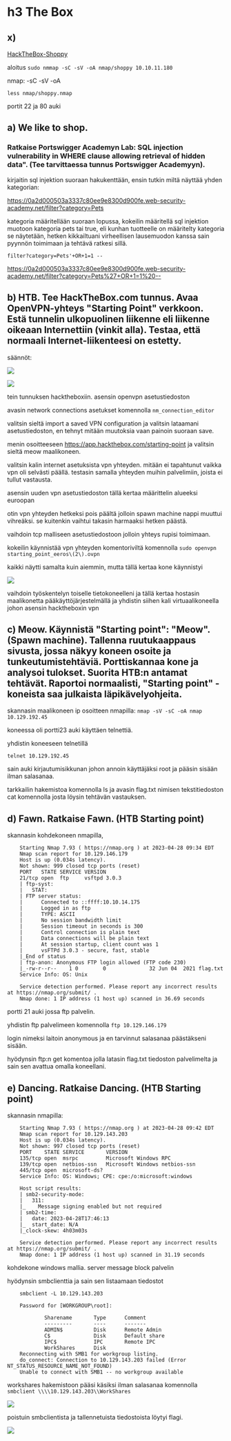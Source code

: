 # h3 The Box

## x)

[HackTheBox-Shoppy](https://www.youtube.com/watch?v=AJc53DUdt1M)

aloitus `sudo nmmap -sC -sV -oA nmap/shoppy 10.10.11.180`

nmap:
	-sC
	-sV
	-oA

	
`less nmap/shoppy.nmap`

portit 22 ja 80 auki


## a) We like to shop. 

### Ratkaise Portswigger Academyn Lab: SQL injection vulnerability in WHERE clause allowing retrieval of hidden data". (Tee tarvittaessa tunnus Portswigger Academyyn).

kirjaitin sql injektion suoraan hakukenttään, ensin tutkin miltä näyttää yhden kategorian: 

https://0a2d000503a3337c80ee9e8300d900fe.web-security-academy.net/filter?category=Pets

kategoria määritellään suoraan lopussa, kokeilin määritellä sql injektion muotoon kategoria pets tai true, eli kunhan tuotteelle on määritelty kategoria se näytetään, hetken kikkailtuani virheellisen lausemuodon kanssa sain pyynnön toimimaan ja tehtävä ratkesi sillä.

`filter?category=Pets'+OR+1=1 --`

https://0a2d000503a3337c80ee9e8300d900fe.web-security-academy.net/filter?category=Pets%27+OR+1=1%20--

## b) HTB. Tee HackTheBox.com tunnus. Avaa OpenVPN-yhteys "Starting Point" verkkoon. Estä tunnelin ulkopuolinen liikenne eli liikenne oikeaan Internettiin (vinkit alla). Testaa, että normaali Internet-liikenteesi on estetty.

säännöt:

![](TTPictures/HTBRules1-4.png)

![](TTPictures/HTBRules5-7.png)

tein tunnuksen hacktheboxiin. asensin openvpn asetustiedoston

avasin network connections asetukset komennolla `nm_connection_editor`

valitsin sieltä import a saved VPN configuration ja valitsin lataamani asetustiedoston, en tehnyt mitään muutoksia vaan painoin suoraan save.

menin osoitteeseen https://app.hackthebox.com/starting-point ja valitsin sieltä meow maalikoneen.

valitsin kalin internet asetuksista vpn yhteyden. mitään ei tapahtunut vaikka vpn oli selvästi päällä. testasin samalla yhteyden muihin palvelimiin, joista ei tullut vastausta.

asensin uuden vpn asetustiedoston tällä kertaa määrittelin alueeksi euroopan

otin vpn yhteyden hetkeksi pois päältä jolloin spawn machine nappi muuttui vihreäksi. se kuitenkin vaihtui takasin harmaaksi hetken päästä.

vaihdoin tcp malliseen asetustiedostoon jolloin yhteys rupisi toimimaan. 

kokeilin käynnistää vpn yhteyden komentoriviltä komennolla `sudo openvpn starting_point_eeros\(2\).ovpn `

kaikki näytti samalta kuin aiemmin, mutta tällä kertaa kone käynnistyi

![](TTPictures/T3b.png)

vaihdoin työskentelyn toiselle tietokoneelleni ja tällä kertaa hostasin maalikonetta pääkäyttöjärjestelmällä ja yhdistin siihen kali virtuaalikoneella johon asensin hacktheboxin vpn

## c) Meow. Käynnistä "Starting point": "Meow". (Spawn machine). Tallenna ruutukaappaus sivusta, jossa näkyy koneen osoite ja tunkeutumistehtäviä. Porttiskannaa kone ja analysoi tulokset. Suorita HTB:n antamat tehtävät. Raportoi normaalisti, "Starting point" -koneista saa julkaista läpikävelyohjeita.

skannasin maalikoneen ip osoitteen nmapilla: `nmap -sV -sC -oA nmap 10.129.192.45`

koneessa oli portti23 auki käyttäen telnettiä.

yhdistin koneeseen telnetillä

`telnet 10.129.192.45`

sain auki kirjautumisikkunan johon annoin käyttäjäksi root ja pääsin sisään ilman salasanaa.

tarkkailin hakemistoa komennolla ls ja avasin flag.txt nimisen tekstitiedoston cat komennolla josta löysin tehtävän vastauksen.

## d) Fawn. Ratkaise Fawn. (HTB Starting point)

skannasin kohdekoneen nmapilla,

		Starting Nmap 7.93 ( https://nmap.org ) at 2023-04-28 09:34 EDT
		Nmap scan report for 10.129.146.179
		Host is up (0.034s latency).
		Not shown: 999 closed tcp ports (reset)
		PORT   STATE SERVICE VERSION
		21/tcp open  ftp     vsftpd 3.0.3
		| ftp-syst: 
		|   STAT: 
		| FTP server status:
		|      Connected to ::ffff:10.10.14.175
		|      Logged in as ftp
		|      TYPE: ASCII
		|      No session bandwidth limit
		|      Session timeout in seconds is 300
		|      Control connection is plain text
		|      Data connections will be plain text
		|      At session startup, client count was 1
		|      vsFTPd 3.0.3 - secure, fast, stable
		|_End of status
		| ftp-anon: Anonymous FTP login allowed (FTP code 230)
		|_-rw-r--r--    1 0        0              32 Jun 04  2021 flag.txt
		Service Info: OS: Unix
		
		Service detection performed. Please report any incorrect results at https://nmap.org/submit/ .
		Nmap done: 1 IP address (1 host up) scanned in 36.69 seconds

portti 21 auki jossa ftp palvelin.

yhdistin ftp palvelimeen komennolla `ftp 10.129.146.179`

login nimeksi laitoin anonymous ja en tarvinnut salasanaa päästäkseni sisään.		

hyödynsin ftp:n get komentoa jolla latasin flag.txt tiedoston palvelimelta ja sain sen avattua omalla koneellani.

## e) Dancing. Ratkaise Dancing. (HTB Starting point)

skannasin nmapilla:

		Starting Nmap 7.93 ( https://nmap.org ) at 2023-04-28 09:42 EDT
		Nmap scan report for 10.129.143.203
		Host is up (0.034s latency).
		Not shown: 997 closed tcp ports (reset)
		PORT    STATE SERVICE       VERSION
		135/tcp open  msrpc         Microsoft Windows RPC
		139/tcp open  netbios-ssn   Microsoft Windows netbios-ssn
		445/tcp open  microsoft-ds?
		Service Info: OS: Windows; CPE: cpe:/o:microsoft:windows
		
		Host script results:
		| smb2-security-mode: 
		|   311: 
		|_    Message signing enabled but not required
		| smb2-time: 
		|   date: 2023-04-28T17:46:13
		|_  start_date: N/A
		|_clock-skew: 4h03m03s
		
		Service detection performed. Please report any incorrect results at https://nmap.org/submit/ .
		Nmap done: 1 IP address (1 host up) scanned in 31.19 seconds
		                                                                  
kohdekone windows mallia. server message block palvelin

hyödynsin smbclienttia ja sain sen listaamaan tiedostot

		smbclient -L 10.129.143.203
		
		Password for [WORKGROUP\root]:
		
		        Sharename       Type      Comment
		        ---------       ----      -------
		        ADMIN$          Disk      Remote Admin
		        C$              Disk      Default share
		        IPC$            IPC       Remote IPC
		        WorkShares      Disk      
		Reconnecting with SMB1 for workgroup listing.
		do_connect: Connection to 10.129.143.203 failed (Error NT_STATUS_RESOURCE_NAME_NOT_FOUND)
		Unable to connect with SMB1 -- no workgroup available
		
workshares hakemistoon pääsi käsiksi ilman salasanaa komennolla `smbclient \\\\10.129.143.203\\WorkShares`

![](TTPictures/T3d.png)

poistuin smbclientista ja tallennetuista tiedostoista löytyi flagi.

![](TTpictures/T3c.png)



